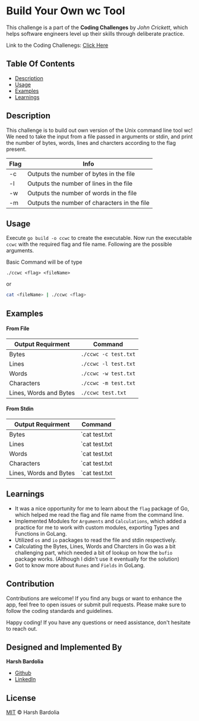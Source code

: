 # Build Your Own wc Tool

This challenge is a part of the <b>Coding Challenges</b> by <i>John Crickett</i>, which helps software engineers level up their skills through deliberate practice. 

Link to the Coding Challenegs: <a href="https://codingchallenges.fyi/challenges/intro">Click Here</a>


## Table Of Contents
- [Description](#description)
- [Usage](#usage)
- [Examples](#examples)
- [Learnings](#learnings)


## Description

This challenge is to build out own version of the Unix command line tool wc! We need to take the input from a file passed in arguments or stdin, and print the number of bytes, words, lines and charcters according to the flag present.

| Flag | Info                                         |
| ---- | -------------------------------------------- |
| -c   | Outputs the number of bytes in the file      |
| -l   | Outputs the number of lines in the file      |
| -w   | Outputs the number of words in the file      |
| -m   | Outputs the number of characters in the file |



## Usage

Execute `go build -o ccwc` to create the executable. Now run the executable `ccwc` with the required flag and file name. Following are the possible arguments.



Basic Command will be of type

```shell
./ccwc <flag> <fileName>
```

or

```sh
cat <fileName> | ./ccwc <flag>
```



## Examples

#### From File

| Output Requirment      | Command              |
| ---------------------- | -------------------- |
| Bytes                  | `./ccwc -c test.txt` |
| Lines                  | `./ccwc -l test.txt` |
| Words                  | `./ccwc -w test.txt` |
| Characters             | `./ccwc -m test.txt` |
| Lines, Words and Bytes | `./ccwc test.txt`    |

#### From Stdin

| Output Requirment      | Command                   |
| ---------------------- | ------------------------- |
| Bytes                  | `cat test.txt |./ccwc -c` |
| Lines                  | `cat test.txt |./ccwc -l` |
| Words                  | `cat test.txt |./ccwc -w` |
| Characters             | `cat test.txt |./ccwc -m` |
| Lines, Words and Bytes | `cat test.txt |./ccwc`    |



## Learnings

- It was a nice opportunity for me to learn about the `flag` package of Go, which helped me read the flag and file name from the command line.
- Implemented Modules for `Arguments` and `Calculations`, which added a practice for me to work with custom modules, exporting Types and Functions in GoLang.
- Utilized `os` and `io` packages to read the file and stdin respectively.
- Calculating the Bytes, Lines, Words and Charcters in Go was a bit challenging part, which needed a bit of lookup on how the `bufio` package works. (Although I didn't use it eventually for the solution)
- Got to know more about `Runes` and `Fields` in GoLang.

## Contribution

Contributions are welcome! If you find any bugs or want to enhance the app, feel free to open issues or submit pull requests. Please make sure to follow the coding standards and guidelines.

Happy coding! If you have any questions or need assistance, don't hesitate to reach out.

## Designed and Implemented By
<b>Harsh Bardolia</b>
-   [Github](https://github.com/HarshBardolia01)
-   [LinkedIn](https://www.linkedin.com/in/harsh-bardolia-0a0407217/)

## License

[MIT](/LICENSE) © Harsh Bardolia